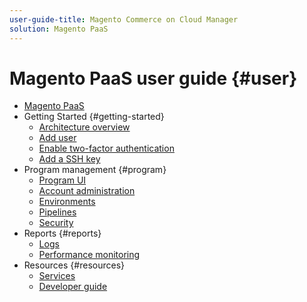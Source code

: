 ```yaml
---
user-guide-title: Magento Commerce on Cloud Manager
solution: Magento PaaS
---
```


# Magento PaaS user guide {#user}

- [Magento PaaS](overview.md)
- Getting Started {#getting-started}
  - [Architecture overview](architecture.md)
  - [Add user](/help/user/admin/user-management.md)
  - [Enable two-factor authentication](/help/user/admin/enable-2fa.md)
  - [Add a SSH key](/help/user/admin/add-sshkey.md)
- Program management {#program}
  - [Program UI](program-tour.md)
  - [Account administration](/help/user/admin/admin-intro.md)
  - [Environments](/help/user/environment/environment-intro.md)
  - [Pipelines](/help/user/pipelines/pipelines-intro.md)
  - [Security](/help/user/admin/account-security.md)
- Reports {#reports}
  - [Logs](/help/user/reports/logs.md)
  - [Performance monitoring](/help/user/reports/performance-monitoring.md)
- Resources {#resources}
  - [Services](/help/user/services/service-intro.md)
  - [Developer guide](/help/developer/overview.md)
